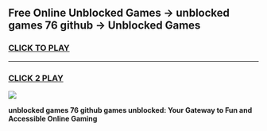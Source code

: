 
## Free Online Unblocked Games → unblocked games 76 github → Unblocked Games
<h3>
<a href="https://premium.freeplayer.one?title=unblocked_games_76_github&ref=21F">CLICK TO PLAY</a></h3>
<hr>

<h3>
<a href="https://premium.freeplayer.one?title=unblocked_games_76_github&ref=21F">CLICK 2 PLAY</a>
  
</h3>

<a href="https://premium.freeplayer.one?title=unblocked_games_76_github&ref=21F/"><img src="https://clearcache.store/games.png"></a>


**unblocked games 76 github games unblocked: Your Gateway to Fun and Accessible Online Gaming**
